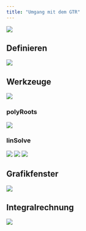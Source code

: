 ```yaml
---
title: "Umgang mit dem GTR"
---
```


![](../../assets/images/2022-06-21-20-06-16.png)

## Definieren

![](../../assets/images/2022-06-21-20-06-29.png)

## Werkzeuge

![](../../assets/images/2022-06-21-20-06-43.png)

### polyRoots

![](../../assets/images/2022-06-21-20-07-02.png)

### linSolve

![](../../assets/images/2022-06-21-20-07-24.png)
![](../../assets/images/2022-06-21-20-07-41.png)
![](../../assets/images/2022-06-21-20-07-52.png)

## Grafikfenster

![](../../assets/images/2022-06-21-20-08-12.png)

## Integralrechnung

![](../../assets/images/2022-06-21-20-08-30.png)